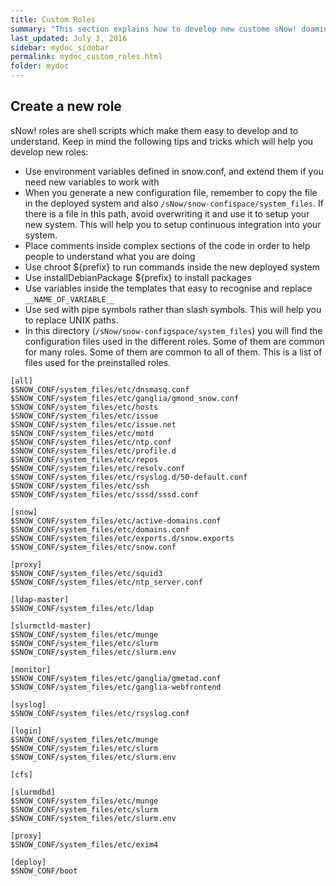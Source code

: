 ```yaml
---
title: Custom Roles
summary: "This section explains how to develop new custome sNow! doamin roles."
last_updated: July 3, 2016
sidebar: mydoc_sidebar
permalink: mydoc_custom_roles.html
folder: mydoc
---
```


## Create a new role
sNow! roles are shell scripts which make them easy to develop and to understand. Keep in mind the following tips and tricks which will help you  develop new roles:

* Use environment variables defined in snow.conf, and extend them if you need new variables to work with
* When you generate a new configuration file, remember to copy the file in the deployed system and also ```/sNow/snow-confispace/system_files```. If there is a file in this path, avoid overwriting it and use it to setup your new system. This will help you to setup continuous integration into your system.
* Place comments inside complex sections of the code in order to help people to understand what you are doing
* Use chroot ${prefix} to run commands inside the new deployed system
* Use installDebianPackage ${prefix} to install packages
* Use variables inside the templates that easy to recognise and replace ```__NAME_OF_VARIABLE__```
* Use sed with pipe symbols rather than slash symbols. This will help you to replace UNIX paths.
* In this directory (```/sNow/snow-configspace/system_files```) you will find the configuration files used in the different roles. Some of them are common for many roles. Some of them are common to all of them. This is a list of files used for the preinstalled roles.

```
[all]
$SNOW_CONF/system_files/etc/dnsmasq.conf
$SNOW_CONF/system_files/etc/ganglia/gmond_snow.conf
$SNOW_CONF/system_files/etc/hosts
$SNOW_CONF/system_files/etc/issue
$SNOW_CONF/system_files/etc/issue.net
$SNOW_CONF/system_files/etc/motd
$SNOW_CONF/system_files/etc/ntp.conf
$SNOW_CONF/system_files/etc/profile.d
$SNOW_CONF/system_files/etc/repos
$SNOW_CONF/system_files/etc/resolv.conf
$SNOW_CONF/system_files/etc/rsyslog.d/50-default.conf
$SNOW_CONF/system_files/etc/ssh
$SNOW_CONF/system_files/etc/sssd/sssd.conf

[snow]
$SNOW_CONF/system_files/etc/active-domains.conf
$SNOW_CONF/system_files/etc/domains.conf
$SNOW_CONF/system_files/etc/exports.d/snow.exports
$SNOW_CONF/system_files/etc/snow.conf

[proxy]
$SNOW_CONF/system_files/etc/squid3
$SNOW_CONF/system_files/etc/ntp_server.conf

[ldap-master]
$SNOW_CONF/system_files/etc/ldap

[slurmctld-master]
$SNOW_CONF/system_files/etc/munge
$SNOW_CONF/system_files/etc/slurm
$SNOW_CONF/system_files/etc/slurm.env

[monitor]
$SNOW_CONF/system_files/etc/ganglia/gmetad.conf
$SNOW_CONF/system_files/etc/ganglia-webfrontend

[syslog]
$SNOW_CONF/system_files/etc/rsyslog.conf

[login]
$SNOW_CONF/system_files/etc/munge
$SNOW_CONF/system_files/etc/slurm
$SNOW_CONF/system_files/etc/slurm.env

[cfs]

[slurmdbd]
$SNOW_CONF/system_files/etc/munge
$SNOW_CONF/system_files/etc/slurm
$SNOW_CONF/system_files/etc/slurm.env

[proxy]
$SNOW_CONF/system_files/etc/exim4

[deploy]
$SNOW_CONF/boot
```
